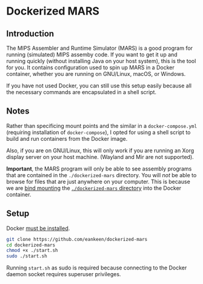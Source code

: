 # Dockerized MARS

## Introduction

The MIPS Assembler and Runtime Simulator (MARS) is a good program for running (simulated) MIPS assemby code. If you want to get it up and running quickly (without installing Java on your host system), this is the tool for you. It contains configuration used to spin up MARS in a Docker container, whether you are running on GNU/Linux, macOS, or Windows.

If you have not used Docker, you can still use this setup easily because all the necessary commands are encapsulated in a shell script.

## Notes

Rather than specificing mount points and the similar in a `docker-compose.yml` (requiring installation of `docker-compose`), I opted for using a shell script to build and run containers from the Docker image.

Also, if you are on GNU/Linux, this will only work if you are running an Xorg display server on your host machine. (Wayland and Mir are not supported).

**Important**, the MARS program will only be able to see assembly programs that are contained in the `./dockerized-mars` directory. You will *not* be able to browse for files that are just anywhere on your computer. This is because we are [bind mounting](https://docs.docker.com/storage/bind-mounts) the [`./dockerized-mars` directory](https://github.com/eankeen/dockerized-mars/blob/8c19a71b7317b2c915d27be84f22470d2acfbff9/start.sh#L15) into the Docker container.

## Setup

Docker [must be installed](https://docs.docker.com/install).

```sh
git clone https://github.com/eankeen/dockerized-mars
cd dockerized-mars
chmod +x ./start.sh
sudo ./start.sh
```

Running `start.sh` as sudo is required because connecting to the Docker daemon socket requires superuser privileges.

